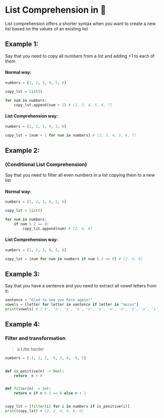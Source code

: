 # List Comprehension in 🐍
List comprehension offers a shorter syntax when you want to create a new list based on the values
of an existing list
 ## Example 1:
Say that you need to copy all numbers from a list and
adding +1 to each of them 
#### Normal way:
```python
numbers = [1, 2, 3, 4, 5, 6]

copy_lst = list()

for num in numbers:
    copy_lst.append(num + 1) # [2, 3, 4, 5, 6, 7]
```

#### List Comprehension way:
```python
numbers = [1, 2, 3, 4, 5, 6]

copy_lst = [num + 1 for num in numbers] # [2, 3, 4, 5, 6, 7]
```

 ## Example 2:
### (Conditional List Comprehension)
Say that you need to filter all even numbers 
in a list copying them to a new list

#### Normal way:
```python
numbers = [1, 2, 3, 4, 5, 6]

copy_lst = list()

for num in numbers:
    if num % 2 == 0:
        copy_lst.append(num) # [2, 4, 6]
```

#### List Comprehension way:
```python
numbers = [1, 2, 3, 4, 5, 6]

copy_lst = [num for num in numbers if num % 2 == 0] # [2, 4, 6]
```

## Example 3:
Say that you have a sentence and you need to 
extract all vowel letters from it:
```python
sentence = "Glad to see you here again!"
vowels = [letter for letter in sentence if letter in "aeiou"]
print(vowels) # ['a', 'o', 'e', 'e', 'o', 'u', 'e', 'e', 'a', 'a', 'i']
```

## Example 4:
### Filter and transformation 
> a Litte harder
```python
numbers = [-1, 1, 2, -5, 3, 4, -9, 5]


def is_positive(n) -> bool:
    return  n > 0


def filter(n) -> int:
    return n if n % 2 == 0 else n + 1


copy_lst = [filter(i) for i in numbers if is_positive(i)]
print(copy_lst) # [2, 2, 4, 4, 6, 6]
```